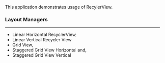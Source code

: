 This application demonstrates usage of RecylerView.

### Layout Managers
---------------------------------------------------
- Linear Horizontal RecyclerView,
- Linear Vertical Recycler View
- Grid View,
- Staggered Grid View Horizontal and,
- Staggered Grid View Vertical
